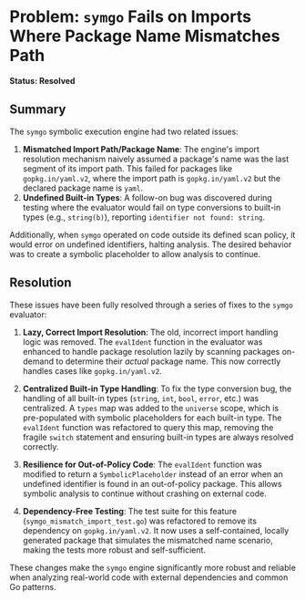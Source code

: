 # Problem: `symgo` Fails on Imports Where Package Name Mismatches Path

**Status: Resolved**

## Summary

The `symgo` symbolic execution engine had two related issues:

1.  **Mismatched Import Path/Package Name**: The engine's import resolution mechanism naively assumed a package's name was the last segment of its import path. This failed for packages like `gopkg.in/yaml.v2`, where the import path is `gopkg.in/yaml.v2` but the declared package name is `yaml`.
2.  **Undefined Built-in Types**: A follow-on bug was discovered during testing where the evaluator would fail on type conversions to built-in types (e.g., `string(b)`), reporting `identifier not found: string`.

Additionally, when `symgo` operated on code outside its defined scan policy, it would error on undefined identifiers, halting analysis. The desired behavior was to create a symbolic placeholder to allow analysis to continue.

## Resolution

These issues have been fully resolved through a series of fixes to the `symgo` evaluator:

1.  **Lazy, Correct Import Resolution**: The old, incorrect import handling logic was removed. The `evalIdent` function in the evaluator was enhanced to handle package resolution lazily by scanning packages on-demand to determine their *actual* package name. This now correctly handles cases like `gopkg.in/yaml.v2`.

2.  **Centralized Built-in Type Handling**: To fix the type conversion bug, the handling of all built-in types (`string`, `int`, `bool`, `error`, etc.) was centralized. A `types` map was added to the `universe` scope, which is pre-populated with symbolic placeholders for each built-in type. The `evalIdent` function was refactored to query this map, removing the fragile `switch` statement and ensuring built-in types are always resolved correctly.

3.  **Resilience for Out-of-Policy Code**: The `evalIdent` function was modified to return a `SymbolicPlaceholder` instead of an error when an undefined identifier is found in an out-of-policy package. This allows symbolic analysis to continue without crashing on external code.

4.  **Dependency-Free Testing**: The test suite for this feature (`symgo_mismatch_import_test.go`) was refactored to remove its dependency on `gopkg.in/yaml.v2`. It now uses a self-contained, locally generated package that simulates the mismatched name scenario, making the tests more robust and self-sufficient.

These changes make the `symgo` engine significantly more robust and reliable when analyzing real-world code with external dependencies and common Go patterns.
